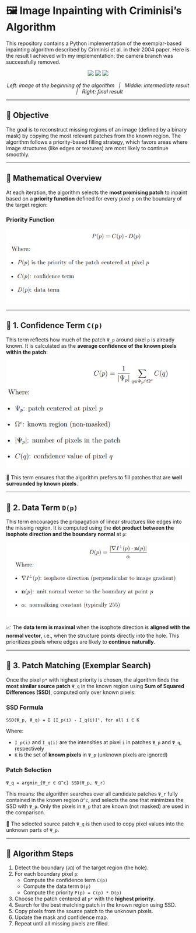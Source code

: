 # 🖼️ Image Inpainting with Criminisi’s Algorithm

This repository contains a Python implementation of the exemplar-based inpainting algorithm described by Criminisi et al. in their 2004 paper.
Here is the result I achieved with my implementation: the camera branch was successfully removed.

<p align="center">
  <img src="Criminisi Inpainting/résultats/photographe1.png" width="30%">
  <img src="Criminisi Inpainting/résultats/photographefinal.png" width="30%">
  <img src="Criminisi Inpainting/résultats/photographelaast.png" width="30%">
</p>

<p align="center">
  <em>Left: image at the beginning of the algorithm &nbsp;&nbsp;|&nbsp;&nbsp; Middle: intermediate result &nbsp;&nbsp;|&nbsp;&nbsp; Right: final result</em>
</p>

---

## 📌 Objective

The goal is to reconstruct missing regions of an image (defined by a binary mask) by copying the most relevant patches from the known region. The algorithm follows a priority-based filling strategy, which favors areas where image structures (like edges or textures) are most likely to continue smoothly.

---

## 🧠 Mathematical Overview

At each iteration, the algorithm selects the **most promising patch** to inpaint based on a **priority function** defined for every pixel `p` on the boundary of the target region:

### Priority Function
![Priority Formula](Criminisi%20Inpainting/images/formule1.png)

---

## 🔷 1. Confidence Term `C(p)`

This term reflects how much of the patch `Ψ_p` around pixel `p` is already known. It is calculated as the **average confidence of the known pixels within the patch**:

![Priority Formula](Criminisi%20Inpainting/images/formule2.png)


🧠 This term ensures that the algorithm prefers to fill patches that are **well surrounded by known pixels**.

---

## 🔷 2. Data Term `D(p)`

This term encourages the propagation of linear structures like edges into the missing region. It is computed using the **dot product between the isophote direction and the boundary normal** at `p`:

![Priority Formula](Criminisi%20Inpainting/images/formule3.png)


📈 The **data term is maximal** when the isophote direction is **aligned with the normal vector**, i.e., when the structure points directly into the hole. This prioritizes pixels where edges are likely to **continue naturally**.

---

## 🔷 3. Patch Matching (Exemplar Search)

Once the pixel `p*` with highest priority is chosen, the algorithm finds the **most similar source patch** `Ψ_q` in the known region using **Sum of Squared Differences (SSD)**, computed only over known pixels:

### SSD Formula

    SSD(Ψ_p, Ψ_q) = Σ [I_p(i) - I_q(i)]², for all i ∈ K

Where:
- `I_p(i)` and `I_q(i)` are the intensities at pixel `i` in patches `Ψ_p` and `Ψ_q`, respectively
- `K` is the set of **known pixels** in `Ψ_p` (unknown pixels are ignored)

### Patch Selection

    Ψ_q = argmin_{Ψ_r ∈ Ω^c} SSD(Ψ_p, Ψ_r)

This means: the algorithm searches over all candidate patches `Ψ_r` fully contained in the known region `Ω^c`, and selects the one that minimizes the SSD with `Ψ_p`. Only the pixels in `Ψ_p` that are known (not masked) are used in the comparison.

🎯 The selected source patch `Ψ_q` is then used to copy pixel values into the unknown parts of `Ψ_p`.

---

## 🔁 Algorithm Steps

1. Detect the boundary (`∂Ω`) of the target region (the hole).
2. For each boundary pixel `p`:
    - Compute the confidence term `C(p)`
    - Compute the data term `D(p)`
    - Compute the priority `P(p) = C(p) * D(p)`
3. Choose the patch centered at `p*` with the **highest priority**.
4. Search for the best matching patch in the known region using SSD.
5. Copy pixels from the source patch to the unknown pixels.
6. Update the mask and confidence map.
7. Repeat until all missing pixels are filled.
